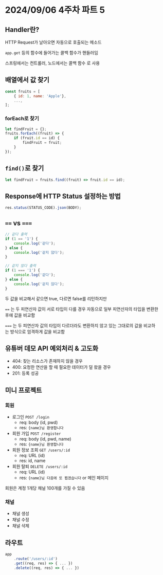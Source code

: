 # 2024/09/06 4주차 파트 5

## Handler란?

HTTP Request가 날아오면 자동으로 호출되는 메소드

`app.get` 등의 함수에 들어가는 콜백 함수가 핸들러임

스프링에서는 컨트롤러, 노드에서는 콜백 함수 로 사용

## 배열에서 값 찾기

```js
const fruits = [
    { id: 1, name: 'Apple'},
    ...,
];
```

### forEach로 찾기

```js
let findFruit = {};
fruits.forEach((fruit) => {
    if (fruit.id == id) {
        findFruit = fruit;
    }
});
```

## `find()`로 찾기

```js
let findFruit = fruits.find((fruit) => fruit.id == id);
```

## Response에 HTTP Status 설정하는 방법

```js
res.status(STATUS_CODE).json(BODY);
```

## `==` vs `===`

```js
// 같다 출력
if (1 == '1') {
    console.log('같다');
} else {
    console.log('같지 않다');
}

// 같지 않다 출력
if (1 === '1') {
    console.log('같다');
} else {
    console.log('같지 않다');
}
```

두 값을 비교해서 같으면 true, 다르면 false를 리턴하지만

`==` 는 두 피연산자 값이 서로 타입이 다를 경우 자동으로 일부 피연산자의 타입을 변환한 후에 값을 비교함

`===` 는 두 피연산자 값의 타입이 다르더라도 변환하지 않고 있는 그대로의 값을 비교하는 방식으로 엄격하게 값을 비교함

## 유튜버 데모 API 예외처리 & 고도화

- 404: 찾는 리소스가 존재하지 않을 경우
- 400: 요청한 연산을 할 때 필요한 데이터가 덜 왔을 경우
- 201: 등록 성공

## 미니 프로젝트

### 회원

- 로그인 `POST /login`
  - req: body (id, pwd)
  - res: `{name}님 환영합니다`
- 회원 가입 `POST /register`
  - req: body (id, pwd, name)
  - res: `{name}님 환영합니다`
- 회원 정보 조회 `GET /users/:id`
  - req: URL (id)
  - res: id, name
- 회원 탈퇴 `DELETE /users/:id`
  - req: URL (id)
  - res: `{name}님 다음에 또 뵙겠습니다` or 메인 페이지

회원은 계정 1개당 채널 100개를 가질 수 있음

### 채널

- 채널 생성
- 채널 수정
- 채널 삭제

## 라우트

```js
app
    .route('/users/:id')
    .get((req, res) => { ... })
    .delete((req, res) => { ... })
```
